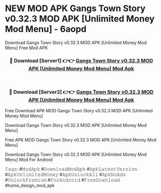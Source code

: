 # NEW MOD APK Gangs Town Story v0.32.3 MOD APK [Unlimited Money Mod Menu] - 6aopd
Download Gangs Town Story v0.32.3 MOD APK [Unlimited Money Mod Menu] Free Mod APK

<div align="center">
<h3>🔴 Download [Server1] 👉👉 <a href="https://apk-comot.site?title=Gangs_Town_Story_v0.32.3_MOD_APK_[Unlimited_Money_Mod_Menu]">Gangs Town Story v0.32.3 MOD APK [Unlimited Money Mod Menu] Mod Apk</a></h3><br>

<h3>🔴 Download [Server2] 👉👉 <a href="https://apk-comot.site?title=Gangs_Town_Story_v0.32.3_MOD_APK_[Unlimited_Money_Mod_Menu]">Gangs Town Story v0.32.3 MOD APK [Unlimited Money Mod Menu] Mod Apk</a></h3>
</div>


Free Download APK MOD Gangs Town Story v0.32.3 MOD APK [Unlimited Money Mod Menu]

Download Gangs Town Story v0.32.3 MOD APK [Unlimited Money Mod Menu] 

Free APK MOD Gangs Town Story v0.32.3 MOD APK [Unlimited Money Mod Menu] 

Download Gangs Town Story v0.32.3 MOD APK [Unlimited Money Mod Menu] Mod For Android

𝚃𝚊𝚐𝚜: #𝙼𝚘𝚍𝙰𝚙𝚔 #𝙳𝚘𝚠𝚗𝚕𝚘𝚊𝚍𝙼𝚘𝚍𝙰𝚙𝚔 #𝙰𝚙𝚔𝙻𝚊𝚝𝚎𝚜𝚝𝚅𝚎𝚛𝚜𝚒𝚘𝚗 #𝙰𝚙𝚔𝚄𝚗𝚕𝚒𝚖𝚒𝚝𝚎𝚍𝙼𝚘𝚗𝚎𝚢 #𝙰𝚙𝚔𝚄𝚗𝚕𝚘𝚌𝚔𝙰𝚕𝚕 #𝙰𝚙𝚔𝙽𝚘𝙰𝚍𝚜 #𝚄𝚗𝚕𝚘𝚌𝚔𝙿𝚛𝚎𝚖𝚒𝚞𝚖 #𝙵𝚘𝚛𝙰𝚗𝚍𝚛𝚘𝚒𝚍 #𝙵𝚛𝚎𝚎𝙳𝚘𝚠𝚗𝚕𝚘𝚊𝚍 #home_design_mod_apk